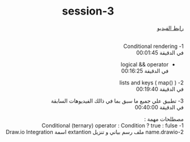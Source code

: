 
<h1 align="center">session-3</h1>

<div dir="rtl">
<a  href="https://youtu.be/QCPMprC4Nsc?list=PLQtNtS-WfRa9LbmD8ON7rWhn-AtKTGdkn"> رابط الفيديو</a>
<br/>
  <br/>
<p dir="rtl">
1- Conditional rendering
<br/>
 في الدقيقة  00:01:45
  <ul dir="rtl">
    <li>
      <p>
        logical && operator
        <br/>
        في الدقيقة 00:16:25
      </p>
    </li>
  </ul>
</p>

<p dir="rtl">
2- lists and keys (  map()  )
<br/>
في الدقيقة 00:19:40
</p>

<p>
3- تطبيق علي جميع ما سبق بما في ذالك الفيديوهات السابقة  
<br/>
في الدقيقة  00:40:00
</p>

<p>
مصطلحات مهمة :
<br/>
1- Conditional (ternary) operator  :  Condition ? true : fulse
<br/>
2-name.drawio  ملف رسم بياني  و تنزيل extantion  اسمة Draw.io Integration
</p>
</div>
